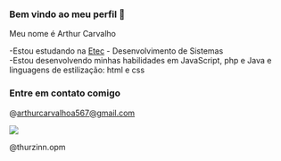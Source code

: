 ### Bem vindo ao meu perfil 💙


Meu nome é Arthur Carvalho

-Estou estudando na [Etec](https://www.etec.com.br) - Desenvolvimento de Sistemas <br>
-Estou desenvolvendo  minhas habilidades em JavaScript, php e Java
e linguagens de estilização: html e css

### Entre em contato comigo

@arthurcarvalhoa567@gmail.com

![](https://media1.tenor.com/m/Nv550-6u0IsAAAAC/hxh-thumbs.gif)

@thurzinn.opm
